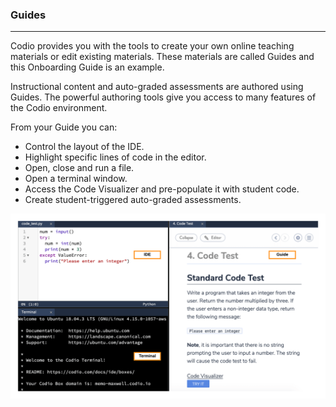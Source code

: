 

### Guides
---
Codio provides you with the tools to create your own online teaching materials or edit existing materials. These materials are called Guides and this Onboarding Guide is an example. 

Instructional content and auto-graded assessments are authored using Guides. The powerful authoring tools give you access to many features of the Codio environment. 

From your Guide you can:

- Control the layout of the IDE.
- Highlight specific lines of code in the editor.
- Open, close and run a file.
- Open a terminal window.
- Access the Code Visualizer and pre-populate it with student code.
- Create student-triggered auto-graded assessments.
   
![Code Window/Terminal/Guide](.guides/img/terminalguideide.png)